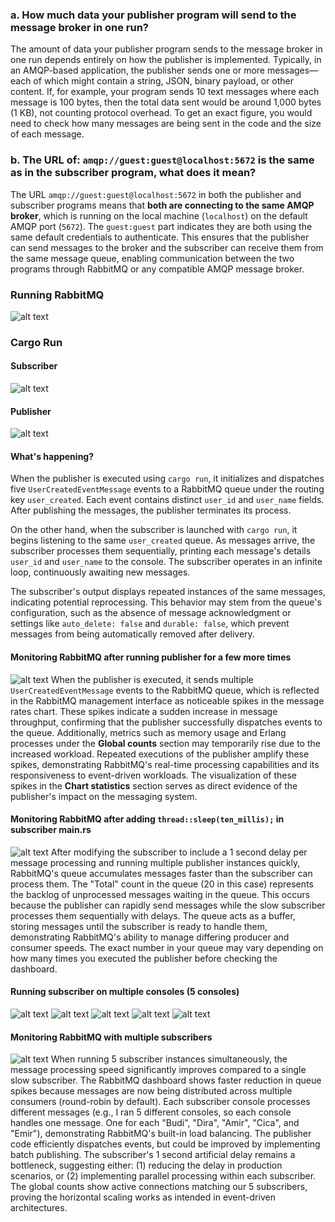 ### a. How much data your publisher program will send to the message broker in one run?

The amount of data your publisher program sends to the message broker in one run depends entirely on how the publisher is implemented. Typically, in an AMQP-based application, the publisher sends one or more messages—each of which might contain a string, JSON, binary payload, or other content. If, for example, your program sends 10 text messages where each message is 100 bytes, then the total data sent would be around 1,000 bytes (1 KB), not counting protocol overhead. To get an exact figure, you would need to check how many messages are being sent in the code and the size of each message.

### b. The URL of: `amqp://guest:guest@localhost:5672` is the same as in the subscriber program, what does it mean?

The URL `amqp://guest:guest@localhost:5672` in both the publisher and subscriber programs means that **both are connecting to the same AMQP broker**, which is running on the local machine (`localhost`) on the default AMQP port (`5672`). The `guest:guest` part indicates they are both using the same default credentials to authenticate. This ensures that the publisher can send messages to the broker and the subscriber can receive them from the same message queue, enabling communication between the two programs through RabbitMQ or any compatible AMQP message broker.

### Running RabbitMQ

![alt text](image.png)

### Cargo Run 

#### Subscriber

![alt text](image-1.png)

#### Publisher

![alt text](image-2.png)

#### What's happening?

When the publisher is executed using `cargo run`, it initializes and dispatches five `UserCreatedEventMessage` events to a RabbitMQ queue under the routing key `user_created`. Each event contains distinct `user_id` and `user_name` fields. After publishing the messages, the publisher terminates its process.

On the other hand, when the subscriber is launched with `cargo run`, it begins listening to the same `user_created` queue. As messages arrive, the subscriber processes them sequentially, printing each message's details `user_id` and `user_name` to the console. The subscriber operates in an infinite loop, continuously awaiting new messages.

The subscriber's output displays repeated instances of the same messages, indicating potential reprocessing. This behavior may stem from the queue's configuration, such as the absence of message acknowledgment or settings like `auto_delete: false` and `durable: false`, which prevent messages from being automatically removed after delivery.

#### Monitoring RabbitMQ after running publisher for a few more times

![alt text](image-3.png)
When the publisher is executed, it sends multiple `UserCreatedEventMessage` events to the RabbitMQ queue, which is reflected in the RabbitMQ management interface as noticeable spikes in the message rates chart. These spikes indicate a sudden increase in message throughput, confirming that the publisher successfully dispatches events to the queue. Additionally, metrics such as memory usage and Erlang processes under the **Global counts** section may temporarily rise due to the increased workload. Repeated executions of the publisher amplify these spikes, demonstrating RabbitMQ's real-time processing capabilities and its responsiveness to event-driven workloads. The visualization of these spikes in the **Chart statistics** section serves as direct evidence of the publisher's impact on the messaging system.  

#### Monitoring RabbitMQ after adding `thread::sleep(ten_millis);` in subscriber main.rs

![alt text](image-4.png)
After modifying the subscriber to include a 1 second delay per message processing and running multiple publisher instances quickly, RabbitMQ's queue accumulates messages faster than the subscriber can process them. The "Total" count in the queue (20 in this case) represents the backlog of unprocessed messages waiting in the queue. This occurs because the publisher can rapidly send messages while the slow subscriber processes them sequentially with delays. The queue acts as a buffer, storing messages until the subscriber is ready to handle them, demonstrating RabbitMQ's ability to manage differing producer and consumer speeds. The exact number in your queue may vary depending on how many times you executed the publisher before checking the dashboard.

#### Running subscriber on multiple consoles (5 consoles)

![alt text](image-5.png)
![alt text](image-6.png)
![alt text](image-7.png)
![alt text](image-8.png)
![alt text](image-9.png)

#### Monitoring RabbitMQ with multiple subscribers

![alt text](image-10.png)
When running 5 subscriber instances simultaneously, the message processing speed significantly improves compared to a single slow subscriber. The RabbitMQ dashboard shows faster reduction in queue spikes because messages are now being distributed across multiple consumers (round-robin by default). Each subscriber console processes different messages (e.g., I ran 5 different consoles, so each console handles one message. One for each "Budi", "Dira", "Amir", "Cica", and "Emir"), demonstrating RabbitMQ's built-in load balancing. The publisher code efficiently dispatches events, but could be improved by implementing batch publishing. The subscriber's 1 second artificial delay remains a bottleneck, suggesting either: (1) reducing the delay in production scenarios, or (2) implementing parallel processing within each subscriber. The global counts show active connections matching our 5 subscribers, proving the horizontal scaling works as intended in event-driven architectures.